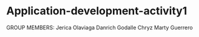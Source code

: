 # Application-development-activity1

GROUP MEMBERS:
Jerica Olaviaga
Danrich Godalle
Chryz Marty Guerrero
